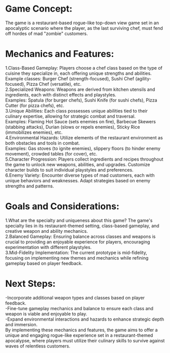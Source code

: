 <h1>Game Concept: </h1>
<p>The game is a restaurant-based rogue-like top-down view game set in an apocalyptic scenario where the player, as the last surviving chef, must fend off hordes of mad "zombie" customers. </p>
<h1>Mechanics and Features: </h1>
<p>1.Class-Based Gameplay: Players choose a chef class based on the type of cuisine they specialize in, each offering unique strengths and abilities. <br>Example classes: Burger Chef (strength-focused), Sushi Chef (agility-focused), Pizza Chef (versatile), etc. <br>
2.Specialized Weapons: Weapons are derived from kitchen utensils and ingredients, each with distinct effects and playstyles.<br> Examples: Spatula (for burger chefs), Sushi Knife (for sushi chefs), Pizza Cutter (for pizza chefs), etc. <br>
3.Unique Abilities: Each class possesses unique abilities tied to their culinary expertise, allowing for strategic combat and traversal. <br>Examples: Flaming Hot Sauce (sets enemies on fire), Barbecue Skewers (stabbing attacks), Durian (slows or repels enemies), Sticky Rice (immobilizes enemies), etc. <br>
4.Environmental Hazards: Utilize elements of the restaurant environment as both obstacles and tools in combat.<br> Examples: Gas stoves (to ignite enemies), slippery floors (to hinder enemy movement), crowded tables (for cover), etc.<br>
5.Character Progression: Players collect ingredients and recipes throughout the game to unlock new weapons, abilities, and upgrades. Customize character builds to suit individual playstyles and preferences. <br>
6.Enemy Variety: Encounter diverse types of mad customers, each with unique behaviors and weaknesses. Adapt strategies based on enemy strengths and patterns. <br>
</p>
<h1>Goals and Considerations:</h1>
<p>1.What are the specialty and uniqueness about this game? The game's specialty lies in its restaurant-themed setting, class-based gameplay, and creative weapon and ability mechanics. <br>
2.Balanced Gameplay: Ensuring balance across classes and weapons is crucial to providing an enjoyable experience for players, encouraging experimentation with different playstyles.<br>
3.Mid-Fidelity Implementation: The current prototype is mid-fidelity, focusing on implementing new themes and mechanics while refining gameplay based on player feedback. 
</p>
<h1>Next Steps: </h1>
<p>-Incorporate additional weapon types and classes based on player feedback.<br>
-Fine-tune gameplay mechanics and balance to ensure each class and weapon is viable and enjoyable to play. <br>
-Expand environmental interactions and hazards to enhance strategic depth and immersion. <br>
By implementing these mechanics and features, the game aims to offer a unique and engaging rogue-like experience set in a restaurant-themed apocalypse, where players must utilize their culinary skills to survive against waves of relentless customers.<br>
</p>

